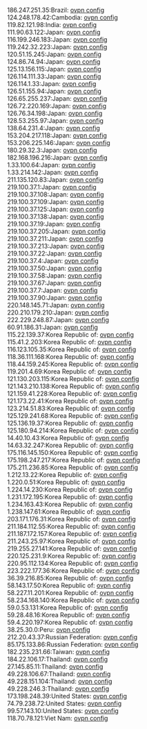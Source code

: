 186.247.251.35:Brazil: [ovpn config](vpn/186_247_251_35.ovpn)  
124.248.178.42:Cambodia: [ovpn config](vpn/124_248_178_42.ovpn)  
119.82.121.98:India: [ovpn config](vpn/119_82_121_98.ovpn)  
111.90.63.122:Japan: [ovpn config](vpn/111_90_63_122.ovpn)  
116.199.246.183:Japan: [ovpn config](vpn/116_199_246_183.ovpn)  
119.242.32.223:Japan: [ovpn config](vpn/119_242_32_223.ovpn)  
120.51.15.245:Japan: [ovpn config](vpn/120_51_15_245.ovpn)  
124.86.74.94:Japan: [ovpn config](vpn/124_86_74_94.ovpn)  
125.13.156.115:Japan: [ovpn config](vpn/125_13_156_115.ovpn)  
126.114.111.33:Japan: [ovpn config](vpn/126_114_111_33.ovpn)  
126.114.1.33:Japan: [ovpn config](vpn/126_114_1_33.ovpn)  
126.51.155.94:Japan: [ovpn config](vpn/126_51_155_94.ovpn)  
126.65.255.237:Japan: [ovpn config](vpn/126_65_255_237.ovpn)  
126.72.220.169:Japan: [ovpn config](vpn/126_72_220_169.ovpn)  
126.76.34.198:Japan: [ovpn config](vpn/126_76_34_198.ovpn)  
128.53.255.97:Japan: [ovpn config](vpn/128_53_255_97.ovpn)  
138.64.231.4:Japan: [ovpn config](vpn/138_64_231_4.ovpn)  
153.204.217.118:Japan: [ovpn config](vpn/153_204_217_118.ovpn)  
153.206.225.146:Japan: [ovpn config](vpn/153_206_225_146.ovpn)  
180.29.32.3:Japan: [ovpn config](vpn/180_29_32_3.ovpn)  
182.168.196.216:Japan: [ovpn config](vpn/182_168_196_216.ovpn)  
1.33.100.64:Japan: [ovpn config](vpn/1_33_100_64.ovpn)  
1.33.214.142:Japan: [ovpn config](vpn/1_33_214_142.ovpn)  
211.135.120.83:Japan: [ovpn config](vpn/211_135_120_83.ovpn)  
219.100.37.1:Japan: [ovpn config](vpn/219_100_37_1.ovpn)  
219.100.37.108:Japan: [ovpn config](vpn/219_100_37_108.ovpn)  
219.100.37.109:Japan: [ovpn config](vpn/219_100_37_109.ovpn)  
219.100.37.125:Japan: [ovpn config](vpn/219_100_37_125.ovpn)  
219.100.37.138:Japan: [ovpn config](vpn/219_100_37_138.ovpn)  
219.100.37.19:Japan: [ovpn config](vpn/219_100_37_19.ovpn)  
219.100.37.205:Japan: [ovpn config](vpn/219_100_37_205.ovpn)  
219.100.37.211:Japan: [ovpn config](vpn/219_100_37_211.ovpn)  
219.100.37.213:Japan: [ovpn config](vpn/219_100_37_213.ovpn)  
219.100.37.22:Japan: [ovpn config](vpn/219_100_37_22.ovpn)  
219.100.37.4:Japan: [ovpn config](vpn/219_100_37_4.ovpn)  
219.100.37.50:Japan: [ovpn config](vpn/219_100_37_50.ovpn)  
219.100.37.58:Japan: [ovpn config](vpn/219_100_37_58.ovpn)  
219.100.37.67:Japan: [ovpn config](vpn/219_100_37_67.ovpn)  
219.100.37.7:Japan: [ovpn config](vpn/219_100_37_7.ovpn)  
219.100.37.90:Japan: [ovpn config](vpn/219_100_37_90.ovpn)  
220.148.145.71:Japan: [ovpn config](vpn/220_148_145_71.ovpn)  
220.210.179.210:Japan: [ovpn config](vpn/220_210_179_210.ovpn)  
222.229.248.87:Japan: [ovpn config](vpn/222_229_248_87.ovpn)  
60.91.186.31:Japan: [ovpn config](vpn/60_91_186_31.ovpn)  
115.22.139.37:Korea Republic of: [ovpn config](vpn/115_22_139_37.ovpn)  
115.41.2.203:Korea Republic of: [ovpn config](vpn/115_41_2_203.ovpn)  
116.123.105.35:Korea Republic of: [ovpn config](vpn/116_123_105_35.ovpn)  
118.36.111.168:Korea Republic of: [ovpn config](vpn/118_36_111_168.ovpn)  
118.44.159.245:Korea Republic of: [ovpn config](vpn/118_44_159_245.ovpn)  
119.201.4.69:Korea Republic of: [ovpn config](vpn/119_201_4_69.ovpn)  
121.130.203.115:Korea Republic of: [ovpn config](vpn/121_130_203_115.ovpn)  
121.143.210.138:Korea Republic of: [ovpn config](vpn/121_143_210_138.ovpn)  
121.159.41.228:Korea Republic of: [ovpn config](vpn/121_159_41_228.ovpn)  
121.173.22.41:Korea Republic of: [ovpn config](vpn/121_173_22_41.ovpn)  
123.214.51.83:Korea Republic of: [ovpn config](vpn/123_214_51_83.ovpn)  
125.129.241.68:Korea Republic of: [ovpn config](vpn/125_129_241_68.ovpn)  
125.136.19.37:Korea Republic of: [ovpn config](vpn/125_136_19_37.ovpn)  
125.180.94.214:Korea Republic of: [ovpn config](vpn/125_180_94_214.ovpn)  
14.40.10.43:Korea Republic of: [ovpn config](vpn/14_40_10_43.ovpn)  
14.63.32.247:Korea Republic of: [ovpn config](vpn/14_63_32_247.ovpn)  
175.116.145.150:Korea Republic of: [ovpn config](vpn/175_116_145_150.ovpn)  
175.198.247.217:Korea Republic of: [ovpn config](vpn/175_198_247_217.ovpn)  
175.211.236.85:Korea Republic of: [ovpn config](vpn/175_211_236_85.ovpn)  
1.212.13.22:Korea Republic of: [ovpn config](vpn/1_212_13_22.ovpn)  
1.220.0.51:Korea Republic of: [ovpn config](vpn/1_220_0_51.ovpn)  
1.224.14.230:Korea Republic of: [ovpn config](vpn/1_224_14_230.ovpn)  
1.231.172.195:Korea Republic of: [ovpn config](vpn/1_231_172_195.ovpn)  
1.234.163.43:Korea Republic of: [ovpn config](vpn/1_234_163_43.ovpn)  
1.238.147.61:Korea Republic of: [ovpn config](vpn/1_238_147_61.ovpn)  
203.171.176.31:Korea Republic of: [ovpn config](vpn/203_171_176_31.ovpn)  
211.184.112.55:Korea Republic of: [ovpn config](vpn/211_184_112_55.ovpn)  
211.187.172.157:Korea Republic of: [ovpn config](vpn/211_187_172_157.ovpn)  
211.243.25.97:Korea Republic of: [ovpn config](vpn/211_243_25_97.ovpn)  
219.255.27.141:Korea Republic of: [ovpn config](vpn/219_255_27_141.ovpn)  
220.125.231.9:Korea Republic of: [ovpn config](vpn/220_125_231_9.ovpn)  
220.95.112.134:Korea Republic of: [ovpn config](vpn/220_95_112_134.ovpn)  
223.222.177.36:Korea Republic of: [ovpn config](vpn/223_222_177_36.ovpn)  
36.39.216.85:Korea Republic of: [ovpn config](vpn/36_39_216_85.ovpn)  
58.143.17.50:Korea Republic of: [ovpn config](vpn/58_143_17_50.ovpn)  
58.227.11.201:Korea Republic of: [ovpn config](vpn/58_227_11_201.ovpn)  
58.234.168.140:Korea Republic of: [ovpn config](vpn/58_234_168_140.ovpn)  
59.0.53.131:Korea Republic of: [ovpn config](vpn/59_0_53_131.ovpn)  
59.28.48.16:Korea Republic of: [ovpn config](vpn/59_28_48_16.ovpn)  
59.4.220.197:Korea Republic of: [ovpn config](vpn/59_4_220_197.ovpn)  
38.25.30.0:Peru: [ovpn config](vpn/38_25_30_0.ovpn)  
212.20.43.37:Russian Federation: [ovpn config](vpn/212_20_43_37.ovpn)  
85.175.133.86:Russian Federation: [ovpn config](vpn/85_175_133_86.ovpn)  
182.235.231.66:Taiwan: [ovpn config](vpn/182_235_231_66.ovpn)  
184.22.106.17:Thailand: [ovpn config](vpn/184_22_106_17.ovpn)  
27.145.85.11:Thailand: [ovpn config](vpn/27_145_85_11.ovpn)  
49.228.106.67:Thailand: [ovpn config](vpn/49_228_106_67.ovpn)  
49.228.151.104:Thailand: [ovpn config](vpn/49_228_151_104.ovpn)  
49.228.246.3:Thailand: [ovpn config](vpn/49_228_246_3.ovpn)  
173.198.248.39:United States: [ovpn config](vpn/173_198_248_39.ovpn)  
74.79.238.72:United States: [ovpn config](vpn/74_79_238_72.ovpn)  
99.57.143.10:United States: [ovpn config](vpn/99_57_143_10.ovpn)  
118.70.78.121:Viet Nam: [ovpn config](vpn/118_70_78_121.ovpn)  
